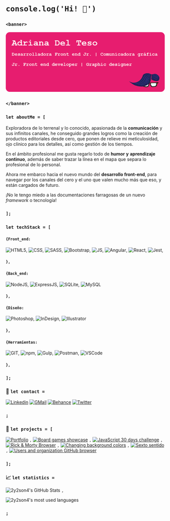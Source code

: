 # `console.log('Hi! 👋')`

### `<banner>`

<p align="center"> <img src="banner-github.png" /> </p>

### `</banner>`

### `let aboutMe = [ `

Exploradora de lo terrenal y lo conocido, apasionada de la **comunicación** y sus infinitos canales, he conseguido grandes logros como la creación de productos editoriales desde cero, que ponen de relieve mi meticulosidad, ojo clínico para los detalles, así como gestión de los tiempos.

En el ámbito profesional me gusta regarlo todo de **humor** **y** **aprendizaje**
**continuo**, además de saber trazar la línea en el mapa que separa lo profesional de lo personal.

Ahora me embarco hacia el nuevo mundo del **desarrollo front-end**, para
navegar por los canales del cero y el uno que valen mucho más que eso, y están cargados de futuro.

¡No le tengo miedo a las documentaciones farragosas de un nuevo _framework_ o tecnología!

### `];`

### `let techStack = [ `

#### `{Front_end:`

![HTML5](https://img.shields.io/badge/HTML5-E34F26?style=flat&label&logo=html5&logoColor=white),
![CSS](https://img.shields.io/badge/CSS3-1572B6?style=flat&label&logo=css3&logoColor=white),
![SASS](https://img.shields.io/badge/Sass-CC6699?style=flat&label&logo=sass&logoColor=white),
![Bootstrap](https://img.shields.io/badge/Bootstrap-563D7C?style=flat&label&logo=bootstrap&logoColor=white),
![JS](https://img.shields.io/badge/JavaScript-323330?style=flat&label&logo=javascript&logoColor=F7DF1E),
![Angular](https://img.shields.io/badge/Angular-20232A?style=flat&label&logo=angular&logoColor=c3002f),
![React](https://img.shields.io/badge/React-20232A?style=flat&label&logo=react&logoColor=61DAFB),
![Jest](https://img.shields.io/badge/Jest-20232A?style=flat&label&logo=jest&logoColor=C63D14),

#### `},`

#### `{Back_end:`

![NodeJS](https://img.shields.io/badge/Node.js-43853D?style=flat&label&logo=node.js&logoColor=white),
![ExpressJS](https://img.shields.io/badge/Express.js-404D59?style=flat&label&logo=express&logoColor=white),
![SQLite](https://img.shields.io/badge/SQLite-07405E?style=flat&label&logo=sqlite&logoColor=white),
![MySQL](https://img.shields.io/badge/MySQL-00000F?style=flat&label&logo=mysql&logoColor=white)

#### `},`

#### `{Diseño:`

![Photoshop](https://img.shields.io/badge/Photoshop-075584?style=flat&label&logo=adobe-photoshop&logoColor=061e26),
![InDesign](https://img.shields.io/badge/InDesign-E749A0?style=flat&label&logo=adobe-indesign&logoColor=26000f),
![Illustrator](https://img.shields.io/badge/Illustrator-f57d0c?style=flat&label&logo=adobe-illustrator&logoColor=261300)

#### `},`

#### `{Herramientas:`

![GIT](https://img.shields.io/badge/-git-F05032.svg?style=flat&label&logo=git&logoColor=white),
![npm](https://img.shields.io/badge/-npm-CC3534.svg?style=flat&label&logo=npm&logoColor=white),
![Gulp](https://img.shields.io/badge/-gulp-cf4647.svg?style=flat&label&logo=gulp&logoColor=white),
![Postman](https://img.shields.io/badge/-Postman-ff6c37.svg?style=flat&label&logo=postman&logoColor=white),
![VSCode](https://img.shields.io/badge/-VS%20Code-007ACC.svg?style=flat&label&logo=visual-studio-code&logoColor=white)

#### `},`

### `];`

### 💬 **`let contact =`**

[![Linkedin](https://img.shields.io/badge/Adriana_Del_Teso-0077B5?style=flat&label&logo=linkedin&logoColor=white)](https://www.linkedin.com/in/2y2son4/)
[![GMail](https://img.shields.io/badge/-adrianadelteso@gmail.com-c0392b?style=flat&labelColor=c0392b&logo=gmail&logoColor=white)](mailto:adrianadelteso@gmail.com)
[![Behance](https://img.shields.io/badge/2y2son4-053eff?style=flat&label&logo=behance&logoColor=white)](https://www.behance.net/2y2son4)
[![Twitter](https://img.shields.io/badge/@2y2son4-1DA1F2?style=flat&label&logo=twitter&logoColor=white)](https://twitter.com/2y2son4)

### `;`

### 🔭 **`let projects = [`**

[![Portfolio](https://github-readme-stats.vercel.app/api/pin/?username=2y2son4&repo=flex-portfolio&theme=dark)](https://github.com/2y2son4/flex-portfolio)
`,`
[![Board games showcase](https://github-readme-stats.vercel.app/api/pin/?username=2y2son4&repo=board-games-showcase&theme=dark)](https://github.com/2y2son4/board-games-showcase)
`,`
[![JavaScript 30 days challenge](https://github-readme-stats.vercel.app/api/pin/?username=2y2son4&repo=js-30-days-challenge&theme=dark)](https://github.com/2y2son4/js-30-days-challenge)
`,`
[![Rick & Morty Browser](https://github-readme-stats.vercel.app/api/pin/?username=2y2son4&repo=rick-and-morty-characters-browser&theme=dark)](https://github.com/2y2son4/rick-and-morty-characters-browser)
`,`
[![Changing background colors](https://github-readme-stats.vercel.app/api/pin/?username=2y2son4&repo=changing-background-colors&theme=dark)](https://github.com/2y2son4/changing-background-colors)
`,`
[![Sexto sentido](https://github-readme-stats.vercel.app/api/pin/?username=2y2son4&repo=equipo-sexto-sentido&theme=dark)](https://github.com/2y2son4/equipo-sexto-sentido)
`,`
[![Users and organization GitHub browser](https://github-readme-stats.vercel.app/api/pin/?username=2y2son4&repo=github-users-organizations-search&theme=dark)](https://github.com/2y2son4/github-users-organizations-search)

### `];`

### 📈 **`let statistics =`**

![2y2son4's GitHub Stats](https://github-readme-stats.vercel.app/api?username=2y2son4&theme=dark&show_icons=true&custom_title=2y2son4-y-sus-locas-aventuras)
`,`

![2y2son4's most used languages](https://github-readme-stats.vercel.app/api/top-langs/?username=2y2son4&count_private=true&theme=dark&layout=compact)

### `;`

